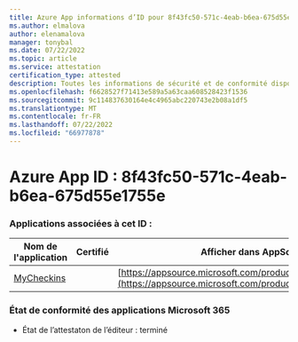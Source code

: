 ```yaml
---
title: Azure App informations d’ID pour 8f43fc50-571c-4eab-b6ea-675d55e1755e
ms.author: elmalova
author: elenamalova
manager: tonybal
ms.date: 07/22/2022
ms.topic: article
ms.service: attestation
certification_type: attested
description: Toutes les informations de sécurité et de conformité disponibles pour 8f43fc50-571c-4eab-b6ea-675d55e1755e.
ms.openlocfilehash: f6628527f71413e589a5a63caa608528423f1536
ms.sourcegitcommit: 9c114837630164e4c4965abc220743e2b08a1df5
ms.translationtype: MT
ms.contentlocale: fr-FR
ms.lasthandoff: 07/22/2022
ms.locfileid: "66977878"
---
```

# <a name="azure-app-id-8f43fc50-571c-4eab-b6ea-675d55e1755e"></a>Azure App ID : 8f43fc50-571c-4eab-b6ea-675d55e1755e


### <a name="apps-associated-with-this-id"></a>Applications associées à cet ID :
| **Nom de l'application** | **Certifié** | **Afficher dans AppSource** |
|--------------|---------------|-----------------------|
| [MyCheckins](../forward/WA200004375.md) |  | [https://appsource.microsoft.com/product/office/WA200004375](https://appsource.microsoft.com/product/office/WA200004375) |

### <a name="microsoft-365-app-compliance-status"></a>État de conformité des applications Microsoft 365
- État de l’attestaton de l’éditeur : terminé
